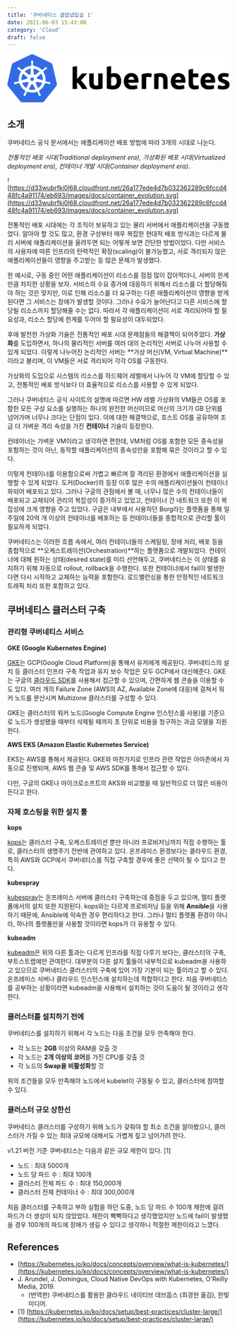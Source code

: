 ```yaml
---
title: '쿠버네티스 쿲벖넶팂슶 1'
date: 2021-06-03 15:43:00
category: 'Cloud'
draft: false
---
```

![](../images/20210603-1.png)  

## 소개

쿠버네티스 공식 문서에서는 애플리케이션 배포 방법에 따라 3개의 시대로 나눈다.

*전통적인 배포 시대(Traditional deployment era)*, *가상화된 배포 시대(Virtualized deployment era)*, *컨테이너 개발 시대(Container deployment era)*.

![https://d33wubrfki0l68.cloudfront.net/26a177ede4d7b032362289c6fccd448fc4a91174/eb693/images/docs/container_evolution.svg](https://d33wubrfki0l68.cloudfront.net/26a177ede4d7b032362289c6fccd448fc4a91174/eb693/images/docs/container_evolution.svg)

전통적인 배포 시대에는 각 조직이 보유하고 있는 물리 서버에서 애플리케이션을 구동했었다. 알아야 할 것도 많고, 환경 구성부터 매우 복잡한 현대적 배포 방식과는 다르게 물리 서버에 애플리케이션을 올려두면 되는 어떻게 보면 간단한 방법이었다. 다만 서비스의 사용자에 따른 인프라의 탄력적인 확장(scaling)이 불가능했고, 서로 격리되지 않은 애플리케이션들이 영향을 주고받는 등 많은 문제가 발생했다.

한 예시로, 구동 중인 어떤 애플리케이션이 리소스를 점점 많이 잡아먹더니, 서버의 한계만큼 차지한 상황을 보자. 서비스의 수요 증가에 대응하기 위해서 리소스를 더 할당해줘야 하는 것은 맞지만, 이로 인해 리소스를 더 요구하는 다른 애플리케이션이 영향을 받게 된다면 그 서비스는 장애가 발생할 것이다. 그러나 수요가 늘어난다고 다른 서비스에 할당될 리소스까지 할당해줄 수는 없다. 따라서 각 애플리케이션이 서로 격리되어야 할 필요성과, 리소스 할당에 한계를 두어야 할 필요성이 대두되었다.

후에 발전한 가상화 기술은 전통적인 배포 시대 문제점들의 해결책이 되어주었다. **가상화**를 도입하면서, 하나의 물리적인 서버를 여러 대의 논리적인 서버로 나누어 사용할 수 있게 되었다. 이렇게 나누어진 논리적인 서버는 **가상 머신(VM, Virtual Machine)**이라고 불리며, 이 VM들은 서로 격리되어 각각 OS를 구동한다.

가상화의 도입으로 시스템의 리소스를 하드웨어 레벨에서 나누어 각 VM에 할당할 수 있고, 전통적인 배포 방식보다 더 효율적으로 리소스를 사용할 수 있게 되었다.

그러나 쿠버네티스 공식 사이트의 설명에 따르면 HW 레벨 가상화의 VM들은 OS를 포함한 모든 구성 요소를 실행하는 하나의 완전한 머신이므로 머신의 크기가 GB 단위를 넘어가며 너무나 크다는 단점이 있다. 이에 대한 해결책으로, 호스트 OS를 공유하여 조금 더 가벼운 격리 속성을 가진 **컨테이너** 기술이 등장한다.

컨테이너는 가벼운 VM이라고 생각하면 편한데, VM처럼 OS를 포함한 모든 종속성을 포함하는 것이 아닌, 동작할 애플리케이션의 종속성만을 포함해 묶은 것이라고 할 수 있다. 

이렇게 컨테이너를 이용함으로써 가볍고 빠르며 잘 격리된 환경에서 애플리케이션을 실행할 수 있게 되었다. 도커(Docker)의 등장 이후 많은 수의 애플리케이션들이 컨테이너화되어 배포되고 있다. 그러나 구글의 관점에서 볼 때, 너무나 많은 수의 컨테이너들이 배포되고 교체되어 관리의 복잡성이 증가하고 있었고, 컨테이너 간 네트워크 또한 이 복잡성에 크게 영향을 주고 있었다. 구글은 내부에서 사용하던 Borg라는 플랫폼을 통해 일주일에 20억 개 이상의 컨테이너를 배포하는 등 컨테이너들을 종합적으로 관리할 툴이 필요하게 되었다.

쿠버네티스는 이러한 흐름 속에서, 여러 컨테이너들의 스케일링, 장애 처리, 배포 등을 종합적으로 **오케스트레이션(Orchestration)**하는 플랫폼으로 개발되었다. 컨테이너에 대해 원하는 상태(desired state)를 미리 선언해두고, 쿠버네티스는 이 상태를 유지하기 위해 자동으로 rollout, rollback을 수행한다. 또한 컨테이너에서 fail이 발생한다면 다시 시작하고 교체하는 능력을 포함한다. 로드밸런싱을 통한 안정적인 네트워크 트래픽 처리 또한 포함하고 있다.

## 쿠버네티스 클러스터 구축

### 관리형 쿠버네티스 서비스

**GKE (Google Kubernetes Engine)**

[GKE](https://cloud.google.com/kubernetes-engine)는 GCP(Google Cloud Platform)을 통해서 유저에게 제공된다. 쿠버네티스의 설치 등 클러스터 인프라 구축 작업과 유지 보수 작업은 모두 GCP에서 대신해준다. GKE는 구글의 [클라우드 SDK](https://cloud.google.com/sdk/?utm_source=google&utm_medium=cpc&utm_campaign=japac-AU-all-en-dr-bkws-all-pkws-trial-e-dr-1009882&utm_content=text-ad-none-none-DEV_c-CRE_495131377608-ADGP_Hybrid%20%7C%20BKWS%20-%20EXA%20%7C%20Txt%20~%20Developer%20Tools%20~%20Cloud%20SDK_cloud%20sdk-general%20-%20Products-44225-KWID_43700060418855956-kwd-76317487932&userloc_1009871-network_g&utm_term=KW_google%20cloud%20sdk&gclid=Cj0KCQjw2NyFBhDoARIsAMtHtZ7hAYsUdZ_i1ZpDiJzjPTrZu0YhEnuo0fQLmG6y56TfIMAKn7DPfSAaAlR4EALw_wcB&gclsrc=aw.ds)를 사용해서 접근할 수 있으며, 간편하게 웹 콘솔을 이용할 수도 있다. 여러 개의 Failure Zone (AWS의 AZ, Available Zone에 대응)에 걸쳐서 워커 노드를 분산시켜 Multizone 클러스터를 구성할 수 있다.

GKE는 클러스터의 워커 노드(Google Compute Engine 인스턴스를 사용)를 기준으로 노드가 생성됐을 때부터 삭제될 때까지 초 단위로 비용을 청구하는 과금 모델을 지원한다.

**AWS EKS (Amazon Elastic Kubernetes Service)**

EKS는 AWS를 통해서 제공된다. GKE와 마찬가지로 인프라 관련 작업은 아마존에서 자동으로 진행되며, AWS 웹 콘솔 및 AWS SDK를 통해서 접근할 수 있다.

다만, 구글의 GKE나 마이크로소프트의 AKS와 비교했을 때 일반적으로 더 많은 비용이 든다고 한다.

### 자체 호스팅을 위한 설치 툴

**kops**

[kops](https://github.com/kubernetes/kops)는 클러스터 구축, 오케스트레이션 뿐만 아니라 프로비저닝까지 직접 수행하는 툴로, 클러스터의 생명주기 전반에 관여하고 있다. 온프레미스 환경보다는 클라우드 환경, 특히 AWS와 GCP에서 쿠버네티스를 직접 구축할 경우에 좋은 선택이 될 수 있다고 한다.

**kubespray**

[kubespray](https://github.com/kubernetes-sigs/kubespray)는 온프레미스 서버에 클러스터 구축하는데 중점을 두고 있으며, 멀티 플랫폼에서의 설치 또한 지원된다. kops와는 다르게 프로비저닝 등을 위해 **Ansible**을 사용하기 때문에, Ansible에 익숙한 경우 편리하다고 한다. 그러나 멀티 플랫폼 환경이 아니라, 하나의 플랫폼만을 사용할 것이라면 kops가 더 유용할 수 있다.

**kubeadm**

[kubeadm](https://github.com/kubernetes/kubeadm)은 위의 다른 툴과는 다르게 인프라를 직접 다루기 보다는, 클러스터의 구축, 부트스트랩에만 관여한다. 대부분의 다른 설치 툴들이 내부적으로 kubeadm을 사용하고 있으므로 쿠버네티스 클러스터의 구축에 있어 가장 기본이 되는 툴이라고 할 수 있다. 온프레미스 서버나 클라우드 인스턴스에 설치하는데 적합하다고 한다. 처음 쿠버네티스를 공부하는 상황이라면 kubeadm을 사용해서 설치하는 것이 도움이 될 것이라고 생각한다.

### 클러스터를 설치하기 전에

쿠버네티스를 설치하기 위해서 각 노드는 다음 조건을 모두 만족해야 한다.

- 각 노드는 **2GB** 이상의 RAM을 갖출 것
- 각 노드는 **2개 이상의 코어**를 가진 CPU를 갖출 것
- 각 노드의 **Swap을 비활성화**할 것

위의 조건들을 모두 만족해야 노드에서 kubelet이 구동될 수 있고, 클러스터에 참여할 수 있다.

### 클러스터 규모 상한선

쿠버네티스 클러스터를 구성하기 위해 노드가 갖춰야 할 최소 조건을 알아봤으니, 클러스터가 가질 수 있는 최대 규모에 대해서도 가볍게 짚고 넘어가려 한다.

v1.21 버전 기준 쿠버네티스는 다음과 같은 규모 제한이 있다. [1]

- 노드 : 최대 5000개
- 노드 당 파드 수 : 최대 100개
- 클러스터 전체 파드 수 : 최대 150,000개
- 클러스터 전체 컨테이너 수 : 최대 300,000개

처음 클러스터를 구축하고 부하 실험을 하던 도중, 노드 당 파드 수 100개 제한에 걸려 파드가 더 생성이 되지 않았었다. 제한이 빡빡하다고 생각했었지만 노드에 fail이 발생했을 경우 100개의 파드에 장애가 생길 수 있다고 생각하니 적절한 제한이라고 느꼈다.

## References

- [https://kubernetes.io/ko/docs/concepts/overview/what-is-kubernetes/](https://kubernetes.io/ko/docs/concepts/overview/what-is-kubernetes/)
- J. Arundel, J. Domingus, Cloud Native DevOps with Kubernetes, O'Reilly Media, 2019.
    - (번역판) 쿠버네티스를 활용한 클라우드 네이티브 데브옵스 (최경현 옮김), 한빛미디어.
- [1] [https://kubernetes.io/ko/docs/setup/best-practices/cluster-large/](https://kubernetes.io/ko/docs/setup/best-practices/cluster-large/)
